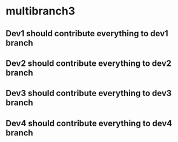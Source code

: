 # multibranch3
## Dev1 should contribute everything to dev1 branch
## Dev2 should contribute everything to dev2 branch
## Dev3 should contribute everything to dev3 branch
## Dev4 should contribute everything to dev4 branch
